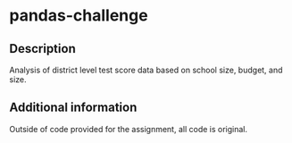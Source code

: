 # pandas-challenge

## Description
Analysis of district level test score data based on school size, budget, and size. 

## Additional information
Outside of code provided for the assignment, all code is original.
